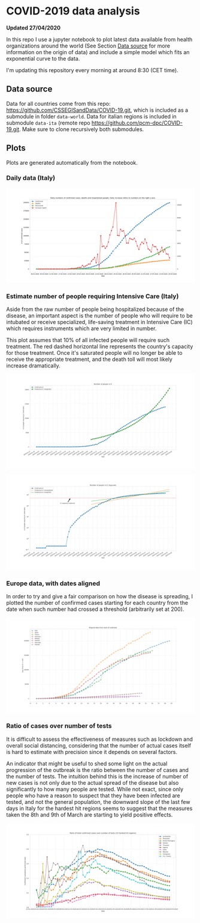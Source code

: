 # COVID-2019 data analysis

**Updated 27/04/2020**

In this repo I use a jupyter notebook to plot latest data available from health organizations around the world (See Section [Data source](#Data-source) for more information on the origin of data) and include a simple model which fits an exponential curve to the data.

I'm updating this repository every morning at around 8:30 (CET time).

## Data source

Data for all countries come from this repo: https://github.com/CSSEGISandData/COVID-19.git, which is included as a submodule in folder `data-world`. Data for italian regions is included in submodule `data-ita` (remote repo https://github.com/pcm-dpc/COVID-19.git. Make sure to clone recursively both submodules.

## Plots

Plots are generated automatically from the notebook.

### Daily data (Italy)

![Daily data (Italy)](plots/daily_data.png)

### Estimate number of people requiring Intensive Care (Italy)

Aside from the raw number of people being hospitalized because of the disease, an important aspect is the number of people who will require to be intubated or receive specialized, life-saving treatment in Intensive Care (IC) which requires instruments which are very limited in number.

This plot assumes that 10% of all infected people will require such treatment. The red dashed horizontal line represents the country's capacity for those treatment. Once it's saturated people will no longer be able to receive the appropriate treatment, and the death toll will most likely increase dramatically.

![Estimate of number of patients requiring IC (Italy)](plots/IC_estimates.png)

![Estimate of number of patients requiring IC, logscale (Italy)](plots/IC_estimates_logscale.png)

### Europe data, with dates aligned

In order to try and give a fair comparison on how the disease is spreading, I
plotted the number of confirmed cases starting for each country from the date
when such number had crossed a threshold (arbitrarily set at 200).

![Europe data, with dates aligned](plots/europe_aligned_dates.png)

### Ratio of cases over number of tests

It is difficult to assess the effectiveness of measures such as lockdown and
overall social distancing, considering that the number of actual cases itself is
hard to estimate with precision since it depends on several factors.

An indicator that might be useful to shed some light on the actual progression
of the outbreak is the ratio between the number of cases and the number of
tests. The intuition behind this is the increase of number of new cases is not
only due to the actual spread of the disease but also significantly to how many
people are tested. While not exact, since only people who have a reason to
suspect that they have been infected are tested, and not the general population,
the downward slope of the last few days in Italy for the hardest hit regions 
seems to suggest that the measures taken the 8th and 9th of March are starting
to yield positive effects.

![Daily % increase](plots/cases_over_tests_ratio_italy.png)

